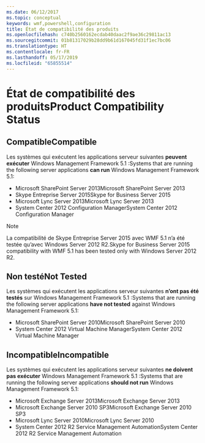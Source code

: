```yaml
---
ms.date: 06/12/2017
ms.topic: conceptual
keywords: wmf,powershell,configuration
title: État de compatibilité des produits
ms.openlocfilehash: c740b2560162ecdab40daac2f9ae36c29811ac13
ms.sourcegitcommit: 01b81317029b28dd9b61d167045fd31f1ec7bc06
ms.translationtype: HT
ms.contentlocale: fr-FR
ms.lasthandoff: 05/17/2019
ms.locfileid: "65855514"
---
```

# <a name="product-compatibility-status"></a><span data-ttu-id="d922a-103">État de compatibilité des produits</span><span class="sxs-lookup"><span data-stu-id="d922a-103">Product Compatibility Status</span></span>

## <a name="compatible"></a><span data-ttu-id="d922a-104">Compatible</span><span class="sxs-lookup"><span data-stu-id="d922a-104">Compatible</span></span>

<span data-ttu-id="d922a-105">Les systèmes qui exécutent les applications serveur suivantes **peuvent exécuter** Windows Management Framework 5.1 :</span><span class="sxs-lookup"><span data-stu-id="d922a-105">Systems that are running the following server applications **can run** Windows Management Framework 5.1:</span></span>

- <span data-ttu-id="d922a-106">Microsoft SharePoint Server 2013</span><span class="sxs-lookup"><span data-stu-id="d922a-106">Microsoft SharePoint Server 2013</span></span>
- <span data-ttu-id="d922a-107">Skype Entreprise Server 2015</span><span class="sxs-lookup"><span data-stu-id="d922a-107">Skype for Business Server 2015</span></span>
- <span data-ttu-id="d922a-108">Microsoft Lync Server 2013</span><span class="sxs-lookup"><span data-stu-id="d922a-108">Microsoft Lync Server 2013</span></span>
- <span data-ttu-id="d922a-109">System Center 2012 Configuration Manager</span><span class="sxs-lookup"><span data-stu-id="d922a-109">System Center 2012 Configuration Manager</span></span>

> [!NOTE]
> <span data-ttu-id="d922a-110">La compatibilité de Skype Entreprise Server 2015 avec WMF 5.1 n’a été testée qu’avec Windows Server 2012 R2.</span><span class="sxs-lookup"><span data-stu-id="d922a-110">Skype for Business Server 2015 compatibility with WMF 5.1 has been tested only with Windows Server 2012 R2.</span></span>

## <a name="not-tested"></a><span data-ttu-id="d922a-111">Non testé</span><span class="sxs-lookup"><span data-stu-id="d922a-111">Not Tested</span></span>

<span data-ttu-id="d922a-112">Les systèmes qui exécutent les applications serveur suivantes **n’ont pas été testés** sur Windows Management Framework 5.1 :</span><span class="sxs-lookup"><span data-stu-id="d922a-112">Systems that are running the following server applications **have not tested** against Windows Management Framework 5.1:</span></span>

- <span data-ttu-id="d922a-113">Microsoft SharePoint Server 2010</span><span class="sxs-lookup"><span data-stu-id="d922a-113">Microsoft SharePoint Server 2010</span></span>
- <span data-ttu-id="d922a-114">System Center 2012 Virtual Machine Manager</span><span class="sxs-lookup"><span data-stu-id="d922a-114">System Center 2012 Virtual Machine Manager</span></span>

## <a name="incompatible"></a><span data-ttu-id="d922a-115">Incompatible</span><span class="sxs-lookup"><span data-stu-id="d922a-115">Incompatible</span></span>

<span data-ttu-id="d922a-116">Les systèmes qui exécutent les applications serveur suivantes **ne doivent pas exécuter** Windows Management Framework 5.1 :</span><span class="sxs-lookup"><span data-stu-id="d922a-116">Systems that are running the following server applications **should not run** Windows Management Framework 5.1:</span></span>

- <span data-ttu-id="d922a-117">Microsoft Exchange Server 2013</span><span class="sxs-lookup"><span data-stu-id="d922a-117">Microsoft Exchange Server 2013</span></span>
- <span data-ttu-id="d922a-118">Microsoft Exchange Server 2010 SP3</span><span class="sxs-lookup"><span data-stu-id="d922a-118">Microsoft Exchange Server 2010 SP3</span></span>
- <span data-ttu-id="d922a-119">Microsoft Lync Server 2010</span><span class="sxs-lookup"><span data-stu-id="d922a-119">Microsoft Lync Server 2010</span></span>
- <span data-ttu-id="d922a-120">System Center 2012 R2 Service Management Automation</span><span class="sxs-lookup"><span data-stu-id="d922a-120">System Center 2012 R2 Service Management Automation</span></span>

